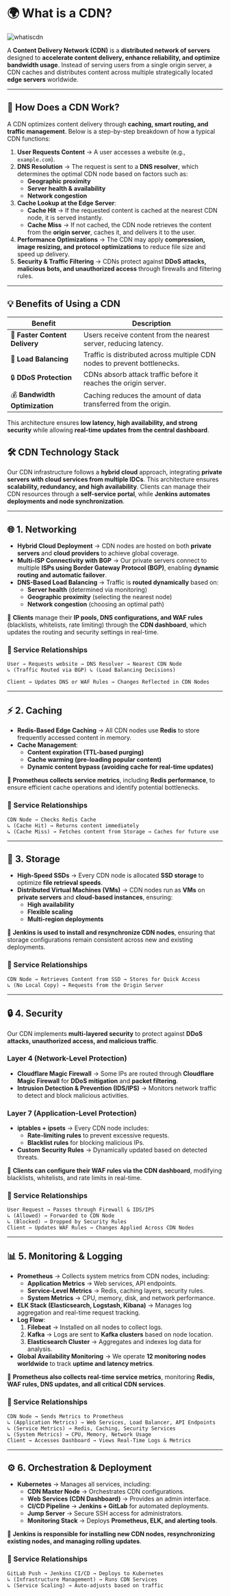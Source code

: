 # 🌍 What is a CDN?

![whatiscdn](https://www.cloudns.net/blog/wp-content/uploads/2023/04/CDN.png)

A **Content Delivery Network (CDN)** is a **distributed network of servers** designed to **accelerate content delivery, enhance reliability, and optimize bandwidth usage**. Instead of serving users from a single origin server, a CDN caches and distributes content across multiple strategically located **edge servers** worldwide.

---

## **🚀 How Does a CDN Work?**

A CDN optimizes content delivery through **caching, smart routing, and traffic management**. Below is a step-by-step breakdown of how a typical CDN functions:

1. **User Requests Content** → A user accesses a website (e.g., `example.com`).  
2. **DNS Resolution** → The request is sent to a **DNS resolver**, which determines the optimal CDN node based on factors such as:  
   - **Geographic proximity**  
   - **Server health & availability**  
   - **Network congestion**  
3. **Cache Lookup at the Edge Server**:
   - **Cache Hit** → If the requested content is cached at the nearest CDN node, it is served instantly.  
   - **Cache Miss** → If not cached, the CDN node retrieves the content from the **origin server**, caches it, and delivers it to the user.  
4. **Performance Optimizations** → The CDN may apply **compression, image resizing, and protocol optimizations** to reduce file size and speed up delivery.  
5. **Security & Traffic Filtering** → CDNs protect against **DDoS attacks, malicious bots, and unauthorized access** through firewalls and filtering rules.  

---

## **💡 Benefits of Using a CDN**

| **Benefit** | **Description** |
|------------|---------------|
| 🚀 **Faster Content Delivery** | Users receive content from the nearest server, reducing latency. |
| 🎯 **Load Balancing** | Traffic is distributed across multiple CDN nodes to prevent bottlenecks. |
| 🔒 **DDoS Protection** | CDNs absorb attack traffic before it reaches the origin server. |
| 💰 **Bandwidth Optimization** | Caching reduces the amount of data transferred from the origin. |


This architecture ensures **low latency, high availability, and strong security** while allowing **real-time updates from the central dashboard**.

## **🛠 CDN Technology Stack**

Our CDN infrastructure follows a **hybrid cloud** approach, integrating **private servers with cloud services from multiple IDCs**. This architecture ensures **scalability, redundancy, and high availability**. Clients can manage their CDN resources through a **self-service portal**, while **Jenkins automates deployments and node synchronization**.

---

## **🌐 1. Networking**
- **Hybrid Cloud Deployment** → CDN nodes are hosted on both **private servers** and **cloud providers** to achieve global coverage.
- **Multi-ISP Connectivity with BGP** → Our private servers connect to multiple **ISPs using Border Gateway Protocol (BGP)**, enabling **dynamic routing and automatic failover**.
- **DNS-Based Load Balancing** → Traffic is **routed dynamically** based on:
  - **Server health** (determined via monitoring)
  - **Geographic proximity** (selecting the nearest node)
  - **Network congestion** (choosing an optimal path)

🔹 **Clients** manage their **IP pools, DNS configurations, and WAF rules** (blacklists, whitelists, rate limiting) through the **CDN dashboard**, which updates the routing and security settings in real-time.

### **🔗 Service Relationships**
```
User → Requests website → DNS Resolver → Nearest CDN Node
↳ (Traffic Routed via BGP) ↳ (Load Balancing Decisions)

Client → Updates DNS or WAF Rules → Changes Reflected in CDN Nodes
```

---

## **⚡ 2. Caching**
- **Redis-Based Edge Caching** → All CDN nodes use **Redis** to store frequently accessed content in memory.
- **Cache Management**:
  - **Content expiration (TTL-based purging)**
  - **Cache warming (pre-loading popular content)**
  - **Dynamic content bypass (avoiding cache for real-time updates)**

🔹 **Prometheus collects service metrics**, including **Redis performance**, to ensure efficient cache operations and identify potential bottlenecks.

### **🔗 Service Relationships**
```
CDN Node → Checks Redis Cache
↳ (Cache Hit) → Returns content immediately
↳ (Cache Miss) → Fetches content from Storage → Caches for future use
```

---

## **💾 3. Storage**
- **High-Speed SSDs** → Every CDN node is allocated **SSD storage** to optimize **file retrieval speeds**.
- **Distributed Virtual Machines (VMs)** → CDN nodes run as **VMs** on **private servers** and **cloud-based instances**, ensuring:
  - **High availability**
  - **Flexible scaling**
  - **Multi-region deployments**

🔹 **Jenkins is used to install and resynchronize CDN nodes**, ensuring that storage configurations remain consistent across new and existing deployments.

### **🔗 Service Relationships**
```
CDN Node → Retrieves Content from SSD → Stores for Quick Access
↳ (No Local Copy) → Requests from the Origin Server
```

---

## **🔒 4. Security**
Our CDN implements **multi-layered security** to protect against **DDoS attacks, unauthorized access, and malicious traffic**.

### **Layer 4 (Network-Level Protection)**
- **Cloudflare Magic Firewall** → Some IPs are routed through **Cloudflare Magic Firewall** for **DDoS mitigation** and **packet filtering**.
- **Intrusion Detection & Prevention (IDS/IPS)** → Monitors network traffic to detect and block malicious activities.

### **Layer 7 (Application-Level Protection)**
- **iptables + ipsets** → Every CDN node includes:
  - **Rate-limiting rules** to prevent excessive requests.
  - **Blacklist rules** for blocking malicious IPs.
- **Custom Security Rules** → Dynamically updated based on detected threats.

🔹 **Clients can configure their WAF rules via the CDN dashboard**, modifying blacklists, whitelists, and rate limits in real-time.

### **🔗 Service Relationships**
```
User Request → Passes through Firewall & IDS/IPS
↳ (Allowed) → Forwarded to CDN Node
↳ (Blocked) → Dropped by Security Rules
Client → Updates WAF Rules → Changes Applied Across CDN Nodes
```

---

## **📊 5. Monitoring & Logging**
- **Prometheus** → Collects system metrics from CDN nodes, including:
  - **Application Metrics** → Web services, API endpoints.
  - **Service-Level Metrics** → Redis, caching layers, security rules.
  - **System Metrics** → CPU, memory, disk, and network performance.
- **ELK Stack (Elasticsearch, Logstash, Kibana)** → Manages log aggregation and real-time request tracking.
- **Log Flow**:
  1. **Filebeat** → Installed on all nodes to collect logs.
  2. **Kafka** → Logs are sent to **Kafka clusters** based on node location.
  3. **Elasticsearch Cluster** → Aggregates and indexes log data for analysis.
- **Global Availability Monitoring** → We operate **12 monitoring nodes worldwide** to track **uptime and latency metrics**.

🔹 **Prometheus also collects real-time service metrics**, monitoring **Redis, WAF rules, DNS updates, and all critical CDN services**.

### **🔗 Service Relationships**
```
CDN Node → Sends Metrics to Prometheus
↳ (Application Metrics) → Web Services, Load Balancer, API Endpoints
↳ (Service Metrics) → Redis, Caching, Security Services
↳ (System Metrics) → CPU, Memory, Network Usage
Client → Accesses Dashboard → Views Real-Time Logs & Metrics
```

---

## **⚙️ 6. Orchestration & Deployment**
- **Kubernetes** → Manages all services, including:
  - **CDN Master Node** → Orchestrates CDN configurations.
  - **Web Services (CDN Dashboard)** → Provides an admin interface.
  - **CI/CD Pipeline** → **Jenkins + GitLab** for automated deployments.
  - **Jump Server** → Secure SSH access for administrators.
  - **Monitoring Stack** → Deploys **Prometheus, ELK, and alerting tools**.

🔹 **Jenkins is responsible for installing new CDN nodes, resynchronizing existing nodes, and managing rolling updates**.

### **🔗 Service Relationships**
```
GitLab Push → Jenkins CI/CD → Deploys to Kubernetes
↳ (Infrastructure Management) → Runs CDN Services
↳ (Service Scaling) → Auto-adjusts based on traffic
```
